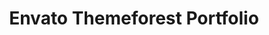 ---
title: Envato Themeforest Portfolio
redirect_to: https://themeforest.net/user/varunsridharan/portfolio
redirect_from:
    - /themeforest/
    - /envato/themeforest/
    - /envato/tf/
---